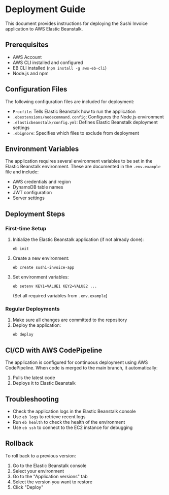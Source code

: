 # Deployment Guide

This document provides instructions for deploying the Sushi Invoice application to AWS Elastic Beanstalk.

## Prerequisites

- AWS Account
- AWS CLI installed and configured
- EB CLI installed (`npm install -g aws-eb-cli`)
- Node.js and npm

## Configuration Files

The following configuration files are included for deployment:

- `Procfile`: Tells Elastic Beanstalk how to run the application
- `.ebextensions/nodecommand.config`: Configures the Node.js environment
- `.elasticbeanstalk/config.yml`: Defines Elastic Beanstalk deployment settings
- `.ebignore`: Specifies which files to exclude from deployment

## Environment Variables

The application requires several environment variables to be set in the Elastic Beanstalk environment. 
These are documented in the `.env.example` file and include:

- AWS credentials and region
- DynamoDB table names
- JWT configuration
- Server settings

## Deployment Steps

### First-time Setup

1. Initialize the Elastic Beanstalk application (if not already done):
   ```
   eb init
   ```

2. Create a new environment:
   ```
   eb create sushi-invoice-app
   ```

3. Set environment variables:
   ```
   eb setenv KEY1=VALUE1 KEY2=VALUE2 ...
   ```
   (Set all required variables from `.env.example`)

### Regular Deployments

1. Make sure all changes are committed to the repository
2. Deploy the application:
   ```
   eb deploy
   ```

## CI/CD with AWS CodePipeline

The application is configured for continuous deployment using AWS CodePipeline.
When code is merged to the main branch, it automatically:

1. Pulls the latest code
2. Deploys it to Elastic Beanstalk

## Troubleshooting

- Check the application logs in the Elastic Beanstalk console
- Use `eb logs` to retrieve recent logs
- Run `eb health` to check the health of the environment
- Use `eb ssh` to connect to the EC2 instance for debugging

## Rollback

To roll back to a previous version:
1. Go to the Elastic Beanstalk console
2. Select your environment
3. Go to the "Application versions" tab
4. Select the version you want to restore
5. Click "Deploy" 